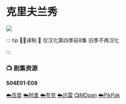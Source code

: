 # 克里夫兰秀
![](/image/theclevelandshow_main.jpg)

::: tip ✍🏻译制 
🐻 仅汉化第四季前8集 旧季不再汉化

:::

### 📺 剧集资源

**S04E01-E08**

[☁️百度](https://pan.baidu.com/s/1AscfkFfJp09_SNFJKVcrrw?pwd=11wx)  [☁️阿里](https://www.aliyundrive.com/s/DbaZx8bUreu)  [☁️夸克](https://pan.quark.cn/s/ee733956c30d)  [☁️迅雷](https://pan.xunlei.com/s/VNnhMIvfINhdSmIIz38Zb5XjA1?pwd=ika8#)  [📺MDpan](https://pan.mdsub.top/%E5%85%8B%E9%87%8C%E5%A4%AB%E5%85%B0%E7%A7%80)  [☁️PikPak](https://mypikpak.com/s/VNnlsAA9Aq_s13xzv-VN27I2o1)